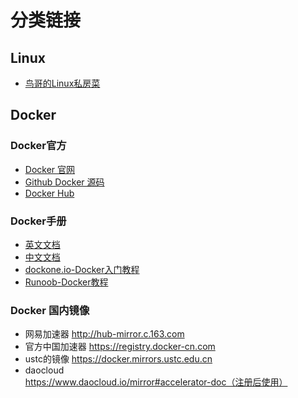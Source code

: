 # 分类链接

## Linux
- [鸟哥的Linux私房菜](linux.vbird.org)

## Docker
### Docker官方
- [Docker 官网](http://www.docker.com)
- [Github Docker 源码](https://github.com/docker/docker)
- [Docker Hub](https://hub.docker.com) 

### Docker手册
- [英文文档](https://docs.docker.com/)
- [中文文档](https://docs.docker-cn.com/)
- [dockone.io-Docker入门教程](http://dockone.io/article/111)
- [Runoob-Docker教程](http://www.runoob.com/docker/docker-tutorial.html)

### Docker 国内镜像
- 网易加速器       http://hub-mirror.c.163.com
- 官方中国加速器   https://registry.docker-cn.com
- ustc的镜像       https://docker.mirrors.ustc.edu.cn
- daocloud        https://www.daocloud.io/mirror#accelerator-doc（注册后使用）